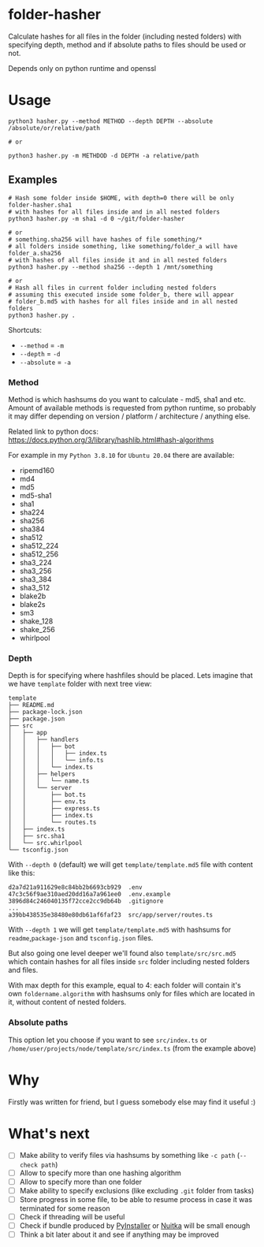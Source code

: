 # folder-hasher

Calculate hashes for all files in the folder (including nested folders) with
specifying depth, method and if absolute paths to files should be used or not.

Depends only on python runtime and openssl

# Usage

```
python3 hasher.py --method METHOD --depth DEPTH --absolute /absolute/or/relative/path

# or

python3 hasher.py -m METHDOD -d DEPTH -a relative/path
```

## Examples

```
# Hash some folder inside $HOME, with depth=0 there will be only folder-hasher.sha1
# with hashes for all files inside and in all nested folders
python3 hasher.py -m sha1 -d 0 ~/git/folder-hasher

# or
# something.sha256 will have hashes of file something/*
# all folders inside something, like something/folder_a will have folder_a.sha256
# with hashes of all files inside it and in all nested folders
python3 hasher.py --method sha256 --depth 1 /mnt/something 

# or
# Hash all files in current folder including nested folders
# assuming this executed inside some folder_b, there will appear
# folder_b.md5 with hashes for all files inside and in all nested folders
python3 hasher.py . 
```

Shortcuts:

- `--method` = `-m`
- `--depth` = `-d`
- `--absolute` = `-a`

### Method

Method is which hashsums do you want to calculate - md5, sha1 and etc. Amount of available methods is requested from python runtime, so probably it may differ depending on version / platform / architecture / anything else.

Related link to python docs: https://docs.python.org/3/library/hashlib.html#hash-algorithms

For example in my `Python 3.8.10` for `Ubuntu 20.04` there are available:

- ripemd160
- md4
- md5
- md5-sha1
- sha1
- sha224
- sha256
- sha384
- sha512
- sha512_224
- sha512_256
- sha3_224
- sha3_256
- sha3_384
- sha3_512
- blake2b
- blake2s
- sm3
- shake_128
- shake_256
- whirlpool

### Depth

Depth is for specifying where hashfiles should be placed. Lets imagine that we have `template` folder with next tree view:

```
template
├── README.md
├── package-lock.json
├── package.json
├── src
│   ├── app
│   │   ├── handlers
│   │   │   ├── bot
│   │   │   │   ├── index.ts
│   │   │   │   └── info.ts
│   │   │   └── index.ts
│   │   ├── helpers
│   │   │   └── name.ts
│   │   └── server
│   │       ├── bot.ts
│   │       ├── env.ts
│   │       ├── express.ts
│   │       ├── index.ts
│   │       └── routes.ts
│   ├── index.ts
│   ├── src.sha1
│   └── src.whirlpool
└── tsconfig.json
```

With `--depth 0` (default) we will get `template/template.md5` file with content like this:

```
d2a7d21a911629e8c84bb2b6693cb929  .env
47c3c56f9ae310aed20dd16a7a961ee0  .env.example
3896d84c246040135f72cce2cc9db64b  .gitignore
...
a39bb438535e38480e80db61af6faf23  src/app/server/routes.ts
```

With `--depth 1` we will get `template/template.md5` with hashsums for `readme`,`package-json` and `tsconfig.json` files. 

But also going one level deeper we'll found also `template/src/src.md5` which contain hashes for all files inside `src` folder including nested folders and files.

With max depth for this example, equal to 4: each folder will contain it's own `foldername.algorithm` with hashsums only for files which are located in it, without content of nested folders.

### Absolute paths

This option let you choose if you want to see `src/index.ts` or `/home/user/projects/node/template/src/index.ts` (from the example above)

# Why

Firstly was written for friend, but I guess somebody else may find it useful :)

# What's next

- [ ] Make ability to verify files via hashsums by something like `-c path` (`--check path`)
- [ ] Allow to specify more than one hashing algorithm
- [ ] Allow to specify more than one folder
- [ ] Make ability to specify exclusions (like excluding `.git` folder from tasks)
- [ ] Store progress in some file, to be able to resume process in case it was terminated for some reason 
- [ ] Check if threading will be useful
- [ ] Check if bundle produced by [PyInstaller](https://pyinstaller.org/en/stable/index.html) or [Nuitka](https://nuitka.net/index.html) will be small enough
- [ ] Think a bit later about it and see if anything may be improved
